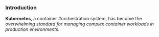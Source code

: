 ### Introduction

**Kubernetes**, a container #orchestration system, has become the *overwhelming standard for managing complex container workloads in production environments*.

